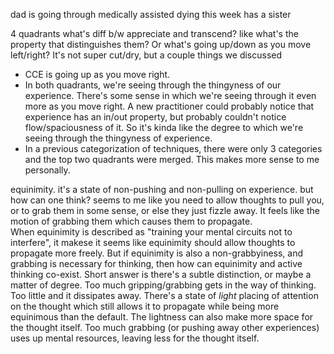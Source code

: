 dad is going through medically assisted dying this week
has a sister

4 quadrants
what's diff b/w appreciate and transcend? like what's the property that distinguishes them? Or what's going up/down as you move left/right?
It's not super cut/dry, but a couple things we discussed
- CCE is going up as you move right. 
- In both quadrants, we're seeing through the thingyness of our experience. There's some sense in which we're seeing through it even more as you move right. A new practitioner could probably notice that experience has an in/out property, but probably couldn't notice flow/spaciousness of it. So it's kinda like the degree to which we're seeing through the thingyness of experience. 
- In a previous categorization of techniques, there were only 3 categories and the top two quadrants were merged. This makes more sense to me personally. 

equinimity.
it's a state of non-pushing and non-pulling on experience.
but how can one think? seems to me like you need to allow thoughts to pull you, or to grab them in some sense, or else they just fizzle away. It feels like the motion of grabbing them which causes them to propagate.  
When equinimity is described as "training your mental circuits not to interfere", it makese it seems like equinimity should allow thoughts to propagate more freely. But if equinimity is also a non-grabbyiness, and grabbing is necessary for thinking, then how can equinimity and active thinking co-exist.
Short answer is there's a subtle distinction, or maybe a matter of degree. Too much gripping/grabbing gets in the way of thinking. Too little and it dissipates away. There's a state of *light* placing of attention on the thought which still allows it to propagate while being more equinimous than the default. The lightness can also make more space for the thought itself. Too much grabbing (or pushing away other experiences) uses up mental resources, leaving less for the thought itself.


